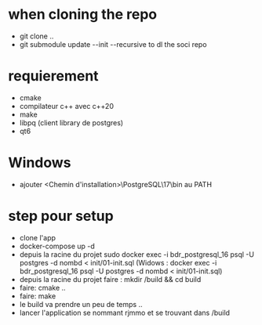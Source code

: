 # when cloning the repo

- git clone ..
- git submodule update --init --recursive to dl the soci repo


# requierement
- cmake
- compilateur c++ avec c++20
- make
- libpq (client library de postgres)
- qt6


# Windows
- ajouter <Chemin d'installation>\PostgreSQL\17\bin au PATH

# step pour setup
- clone l'app
- docker-compose up -d
- depuis la racine du projet sudo docker exec -i bdr_postgresql_16 psql -U postgres -d nombd < init/01-init.sql (Widows : docker exec -i bdr_postgresql_16 psql -U postgres -d nombd < init/01-init.sql)
- depuis la racine du projet faire : mkdir /build && cd build
- faire: cmake ..
- faire: make
- le build va prendre un peu de temps ..
- lancer l'application se nommant rjmmo et se trouvant dans /build